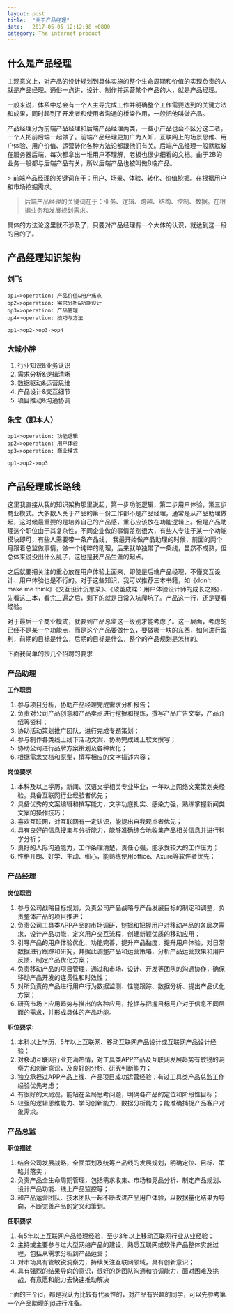 ```yaml
---
layout: post
title:  "关于产品经理"
date:   2017-05-05 12:12:38 +0800
category: The internet product
---
```


## 什么是产品经理

<p>主观意义上，对产品的设计规划到具体实施的整个生命周期和价值的实现负责的人就是产品经理。通俗一点讲，设计、制作并运营某个产品的人，就是产品经理。</p>
<p>一般来说，体系中总会有一个人主导完成工作并明确整个工作需要达到的关键方法和成果，同时起到了开发者和使用者沟通的桥梁作用，一般把他叫做产品。</p>
<p>产品经理分为前端产品经理和后端产品经理两类，一些小产品也会不区分这二者，一个人把前后端一起做了。前端产品经理更加广为人知，互联网上的场景思维、用户体验、用户价值、运营转化各种方法论都跟他们有关。后端产品经理一般默默躲在服务器后端，每次都拿出一堆用户不理解，老板也很少细看的文档。由于2B的业务一般都与后端产品有关，所以后端产品也被叫做B端产品。</p>
> 前端产品经理的关键词在于：用户、场景、体验、转化、价值挖掘。在根据用户和市场挖掘需求。

>后端产品经理的关键词在于：业务、逻辑、跨越、结构、控制、数据。在根据业务和发展规划需求。

<p>具体的方法论这里就不涉及了，只要对产品经理有一个大体的认识，就达到这一段的目的了。</p>

## 产品经理知识架构

### 刘飞

```flow
op1=>operation: 产品价值&用户痛点
op2=>operation: 需求分析&功能设计
op3=>operation: 产品管理
op4=>operation: 技巧与方法

op1->op2->op3->op4
```

### 大城小胖

1. 行业知识&业务认识
2. 需求分析&逻辑清晰
3. 数据驱动&运营思维
4. 产品设计&交互细节
5. 项目推动&沟通协调

### 朱宝（即本人）

```flow
op1=>operation: 功能逻辑
op2=>operation: 用户体验
op3=>operation: 商业模式

op1->op2->op3
```

## 产品经理成长路线

<p>这里我直接从我的知识架构那里说起，第一步功能逻辑，第二步用户体验，第三步商业模式。大多数人关于产品的第一份工作都不是产品经理，通常是从产品助理做起，这时候最重要的是培养自己的产品感，重心应该放在功能逻辑上。但是产品助理这个职位由于其复杂性，不同企业做的事情差别很大，有些人专注于某一个功能模块即可，有些人需要带一条产品线，
我最开始做产品助理的时候，前面的两个月跟着总监做事情，做一个纯粹的助理，后来就单独带了一条线，虽然不成熟，但总体来说没出什么乱子，这也是我产品生涯的起点。</p>
<p>之后就要把关注的重心放在用户体验上面来，即使是后端产品经理，不懂交互设计、用户体验也是不行的。对于这些知识，我可以推荐三本书籍，如《don't make me think》《交互设计沉思录》、《破茧成蝶：用户体验设计师的成长之路》，先看这三本，看完三遍之后，剩下的就是日常入坑爬坑了。产品这一行，还是要看经验。</p>
<p>对于最后一个商业模式，就要到产品总监这一级别才能考虑了。这一层面，考虑的已经不是某一个功能点，而是这个产品要做什么，要做哪一块的东西，如何进行盈利，前期的目标是什么，后期的目标是什么，整个的产品规划是怎样的。</p>
<p>下面我简单的抄几个招聘的要求</p>

### 产品助理

**工作职责**
1. 参与项目分析，协助产品经理完成需求分析报告；
2. 负责对公司产品创意和产品卖点进行挖掘和提炼，撰写产品广告文案，产品介绍等资料；
3. 协助活动策划推广团队，进行完成专题策划；
4. 参与制作各类线上线下活动文案，协助完成线上软文撰写；
5. 协助公司进行品牌方案策划及各种优化；
6. 根据需求文档和原型，撰写相应的文字描述内容；

**岗位要求**
1. 本科及以上学历，新闻、汉语文学相关专业毕业，一年以上网络文案策划类经验。具备互联网行业经验者优先；
2. 具备优秀的文案编辑和撰写能力，文字功底扎实、感染力强，熟练掌握新闻类文案的操作技巧；
3. 喜欢互联网，对互联网有一定认识，能提出自我观点者优先；
4. 具有良好的信息搜集与分析能力，能够准确综合地收集产品相关信息并进行科学分析；
5. 良好的人际沟通能力，工作条理清楚，责任心强，能承受较大的工作压力；
6. 性格开朗、好学、主动、细心，能熟练使用office、Axure等软件者优先；



### 产品经理

**岗位职责**

1. 参与公司战略目标规划，负责公司产品战略与产品发展目标的制定和调整，负责整体产品的项目推进；
2. 负责公司工具类APP产品的市场调研，挖掘和把握用户对移动产品的各层次需求，设计产品功能，定义用户交互流程，创建新颖优质的移动应用；
3. 引导产品的用户体验优化、功能完善，提升产品黏度，提升用户体验，对日常数据进行跟踪和研究，并据此调整产品和运营策略，分析产品运营效果和用户反馈，制定产品优化方案；
4. 负责移动产品的项目管理，通过和市场、设计、开发等团队的沟通协作，确保移动产品开发的连贯性和时效性；
5. 对所负责的产品进行用户行为数据监测、性能跟踪、数据分析、提出产品优化方案；
6. 研究市场上应用趋势与推出的各种应用，挖掘与把握目标用户对于信息不同层面的需求，并形成具体的产品功能。

**职位要求:**
1.  本科以上学历，5年以上互联网、移动互联网产品设计或互联网产品设计经验；
2. 对移动互联网行业充满热情，对工具类APP产品及互联网发展趋势有敏锐的洞察力和创新意识，及良好的分析、研究判断能力；
3. 独立承担过APP产品上线、产品项目成功运营经验；有过工具类产品总监工作经验优先考虑；
4. 有很好的大局观，能站在全局思考问题，明确各产品的定位和阶段性目标；
5. 较强的逻辑思维能力、学习创新能力、数据分析能力；能准确捕捉产品客户对象需求。


### 产品总监

**职位描述**

1. 结合公司发展战略，全面策划及统筹产品线的发展规划，明确定位、目标、策略并落实；
2. 负责产品全生命周期管理，包括需求收集、市场和竞品分析、制定产品规划、设计产品功能、线上产品监控等；
3. 和产品运营团队、技术团队一起不断改进产品用户体验，以数据量化结果为导向，不断完善产品的定义和策划。

**任职要求**
1. 有5年以上互联网产品经理经验，至少3年以上移动互联网行业从业经验；
2. 主持或主要参与过大型网络产品的建设，熟悉互联网或软件产品整体实施过程，包括从需求分析到产品运营；
3. 对市场具有管敏锐洞察力，持续关注互联网领域，具有创新意识；
4. 具有强烈的结果导向的意识，很好的跨团队沟通和协调能力，面对困难及挑战，有意愿和能力去快速推动解决

上面的三个jd，都是我认为比较有代表性的，对产品有兴趣的同学，可以先参考第一个产品助理的jd进行准备。
